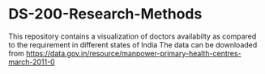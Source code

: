 # DS-200-Research-Methods

This repository contains a visualization of doctors availabilty as compared to the requirement in different states of India
The data can be downloaded from https://data.gov.in/resource/manpower-primary-health-centres-march-2011-0
